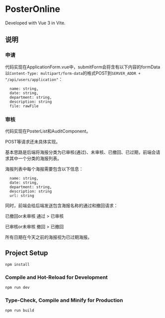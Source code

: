 # PosterOnline

Developed with Vue 3 in Vite.

## 说明
### 申请
代码实现在ApplicationForm.vue中，submitForm会将含有以下内容的formData以```Content-Type: multipart/form-data```的格式POST到```SERVER_ADDR + "/api/users/application"```：
```
  name: string,
  date: string,
  department: string,
  description: string
  file: rawFile
```

### 审核
代码实现在PosterList和AuditComponent。

POST等请求还未具体实现。

基本思路是后端将海报分类为已审核(通过)、未审核、已撤回、已过期，前端会请求其中一个分类的海报列表。

海报列表中每个海报需要包含以下信息：
```
  name: string,
  date: string,
  department: string,
  description: string
  url: string
```
同时，前端会给后端发送包含海报名称的通过和撤回请求：

已撤回or未审核 通过 > 已审核

已审核or未审核 撤回 > 已撤回

所有日期在今天之前的海报视为已过期海报。

## Project Setup

```sh
npm install
```

### Compile and Hot-Reload for Development

```sh
npm run dev
```

### Type-Check, Compile and Minify for Production

```sh
npm run build
```
